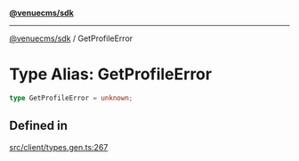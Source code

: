 [**@venuecms/sdk**](../Index.md)

***

[@venuecms/sdk](../Index.md) / GetProfileError

# Type Alias: GetProfileError

```ts
type GetProfileError = unknown;
```

## Defined in

[src/client/types.gen.ts:267](https://github.com/venuecms/sdk/blob/2edfd13c06baf443bbea491be2ef200d66919dd4/src/client/types.gen.ts#L267)
